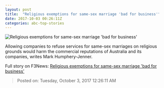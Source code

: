 ```yaml
---
layout: post
title:  "Religious exemptions for same-sex marriage 'bad for business'"
date: 2017-10-03 00:26:11Z
categories: abc-top-stories
---
```


![Religious exemptions for same-sex marriage 'bad for business'](http://www.abc.net.au/news/image/9008328-1x1-700x700.jpg)

Allowing companies to refuse services for same-sex marriages on religious grounds would harm the commercial reputations of Australia and its companies, writes Mark Humphery-Jenner.


Full story on F3News: [Religious exemptions for same-sex marriage 'bad for business'](http://www.f3nws.com/n/EtpHnC)

> Posted on: Tuesday, October 3, 2017 12:26:11 AM
